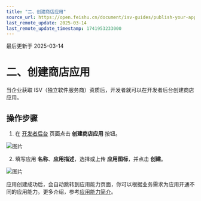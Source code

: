 ```yaml
---
title: "二、创建商店应用"
source_url: https://open.feishu.cn/document/isv-guides/publish-your-app/step1-create-a-store-application
last_remote_update: 2025-03-14
last_remote_update_timestamp: 1741953233000
---
```

最后更新于 2025-03-14

# 二、创建商店应用

当企业获取 ISV（独立软件服务商）资质后，开发者就可以在开发者后台创建商店应用。

## 操作步骤
1. 在 [开发者后台](https://open.feishu.cn/app) 页面点击 **创建商店应用** 按钮。

![图片](https://sf3-cn.feishucdn.com/obj/open-platform-opendoc/51b171d785c825b280f59adb308a0cac_uteP3PvVaa.jpeg?height=1410&lazyload=true&maxWidth=600&width=2498)

2. 填写应用 **名称**、**应用描述**，选择或上传 **应用图标**，并点击 **创建**。

![图片](https://sf3-cn.feishucdn.com/obj/open-platform-opendoc/bbcbe37b22b02736e20d60c9df2a8732_6Djn3ETbaH.png?height=1322&lazyload=true&maxWidth=400&width=1206)

应用创建成功后，会自动跳转到应用能力页面，你可以根据业务需求为应用开通不同的应用能力。更多介绍，参考[应用能力简介](https://open.feishu.cn/document/home/app-types-introduction/overview)。
